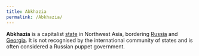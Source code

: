 ```yaml
---
title: Abkhazia
permalink: /Abkhazia/
---
```


**Abkhazia** is a capitalist [state](List_of_States "wikilink") in
Northwest Asia, bordering [Russia](Russia "wikilink") and
[Georgia](Georgia "wikilink"). It is not recognised by the international
community of states and is often considered a Russian puppet government.